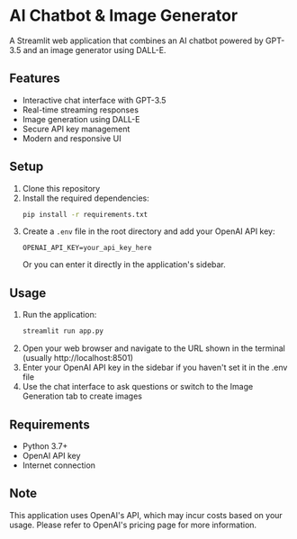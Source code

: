 # AI Chatbot & Image Generator

A Streamlit web application that combines an AI chatbot powered by GPT-3.5 and an image generator using DALL-E.

## Features

- Interactive chat interface with GPT-3.5
- Real-time streaming responses
- Image generation using DALL-E
- Secure API key management
- Modern and responsive UI

## Setup

1. Clone this repository
2. Install the required dependencies:
   ```bash
   pip install -r requirements.txt
   ```
3. Create a `.env` file in the root directory and add your OpenAI API key:
   ```
   OPENAI_API_KEY=your_api_key_here
   ```
   Or you can enter it directly in the application's sidebar.

## Usage

1. Run the application:
   ```bash
   streamlit run app.py
   ```
2. Open your web browser and navigate to the URL shown in the terminal (usually http://localhost:8501)
3. Enter your OpenAI API key in the sidebar if you haven't set it in the .env file
4. Use the chat interface to ask questions or switch to the Image Generation tab to create images

## Requirements

- Python 3.7+
- OpenAI API key
- Internet connection

## Note

This application uses OpenAI's API, which may incur costs based on your usage. Please refer to OpenAI's pricing page for more information. 